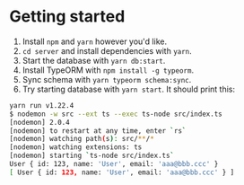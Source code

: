 # Getting started

1. Install `npm` and `yarn` however you'd like.
2. `cd server` and install dependencies with `yarn`.
3. Start the database with `yarn db:start`.
4. Install TypeORM with `npm install -g typeorm`.
5. Sync schema with `yarn typeorm schema:sync`.
6. Try starting database with `yarn start`. It should print this:

```bash
yarn run v1.22.4
$ nodemon -w src --ext ts --exec ts-node src/index.ts
[nodemon] 2.0.4
[nodemon] to restart at any time, enter `rs`
[nodemon] watching path(s): src/**/*
[nodemon] watching extensions: ts
[nodemon] starting `ts-node src/index.ts`
User { id: 123, name: 'User', email: 'aaa@bbb.ccc' }
[ User { id: 123, name: 'User', email: 'aaa@bbb.ccc' } ]
```